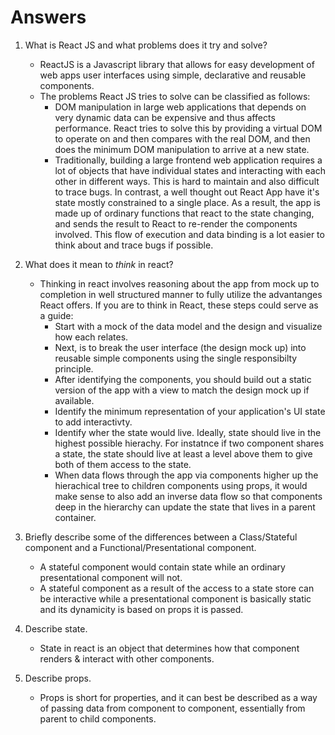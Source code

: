 # Answers

1. What is React JS and what problems does it try and solve?
   - ReactJS is a Javascript library that allows for easy development of web apps user interfaces using simple, declarative and reusable components.
   - The problems React JS tries to solve can be classified as follows:
     - DOM manipulation in large web applications that depends on very dynamic data can be expensive and thus affects performance. React tries to solve this by providing a virtual DOM to operate on and then compares with the real DOM, and then does the minimum DOM manipulation to arrive at a new state.
     - Traditionally, building a large frontend web application requires a lot of objects that have individual states and interacting with each other in different ways. This is hard to maintain and also difficult to trace bugs. In contrast, a well thought out React App have it's state mostly constrained to a single place. As a result, the app is made up of ordinary functions that react to the state changing, and sends the result to React to re-render the components involved. This flow of execution and data binding is a lot easier to think about and trace bugs if possible.

2. What does it mean to _think_ in react?
   - Thinking in react involves reasoning about the app from mock up to completion in well structured manner to fully utilize the advantanges React offers. If you are to think in React, these steps could serve as a guide:
     - Start with a mock of the data model and the design and visualize how each relates.
     - Next, is to break the user interface (the design mock up) into reusable simple components using the single responsibilty principle.
     - After identifying the components, you should build out a static version of the app with a view to match the design mock up if available.
     - Identify the minimum representation of your application's UI state to add interactivty.
     - Identify wher the state would live. Ideally, state should live in the highest possible hierachy. For instatnce if two component shares a state, the state should live at least a level above them to give both of them access to the state.
     - When data flows through the app via components higher up the hierachical tree to children components using props, it would make sense to also add an inverse data flow so that components deep in the hierarchy can update the state that lives in a parent container.

3. Briefly describe some of the differences between a Class/Stateful component and a Functional/Presentational component.
   - A stateful component would contain state while an ordinary presentational component will not.
   - A stateful component as a result of the access to a state store can be interactive while a presentational component is basically static and its dynamicity is based on props it is passed.

4. Describe state.
   - State in react is an object that determines how that component renders & interact with other components.

5. Describe props.
   - Props is short for properties, and it can best be described as a way of passing data from component to component, essentially from parent to child components.
